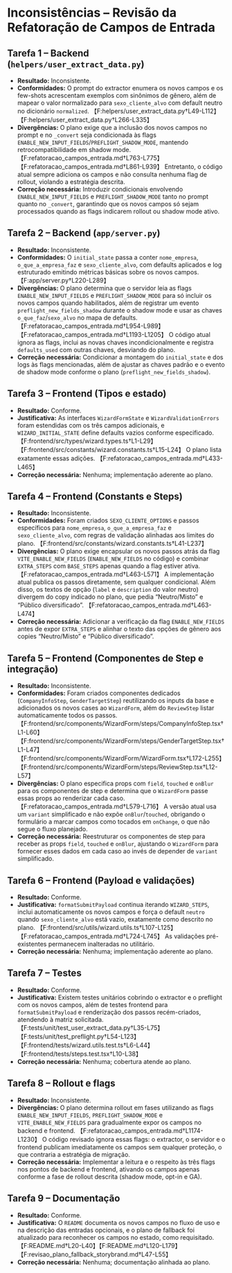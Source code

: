 # Inconsistências – Revisão da Refatoração de Campos de Entrada

## Tarefa 1 – Backend (`helpers/user_extract_data.py`)
- **Resultado:** Inconsistente.
- **Conformidades:** O prompt do extractor enumera os novos campos e os few-shots acrescentam exemplos com sinônimos de gênero, além de mapear o valor normalizado para `sexo_cliente_alvo` com default neutro no dicionário `normalized`. 【F:helpers/user_extract_data.py†L49-L112】【F:helpers/user_extract_data.py†L266-L335】
- **Divergências:** O plano exige que a inclusão dos novos campos no prompt e no `_convert` seja condicionada às flags `ENABLE_NEW_INPUT_FIELDS`/`PREFLIGHT_SHADOW_MODE`, mantendo retrocompatibilidade em shadow mode. 【F:refatoracao_campos_entrada.md†L763-L775】【F:refatoracao_campos_entrada.md†L861-L939】 Entretanto, o código atual sempre adiciona os campos e não consulta nenhuma flag de rollout, violando a estratégia descrita.
- **Correção necessária:** Introduzir condicionais envolvendo `ENABLE_NEW_INPUT_FIELDS` e `PREFLIGHT_SHADOW_MODE` tanto no prompt quanto no `_convert`, garantindo que os novos campos só sejam processados quando as flags indicarem rollout ou shadow mode ativo.

## Tarefa 2 – Backend (`app/server.py`)
- **Resultado:** Inconsistente.
- **Conformidades:** O `initial_state` passa a conter `nome_empresa`, `o_que_a_empresa_faz` e `sexo_cliente_alvo`, com defaults aplicados e log estruturado emitindo métricas básicas sobre os novos campos. 【F:app/server.py†L220-L289】
- **Divergências:** O plano determina que o servidor leia as flags `ENABLE_NEW_INPUT_FIELDS` e `PREFLIGHT_SHADOW_MODE` para só incluir os novos campos quando habilitados, além de registrar um evento `preflight_new_fields_shadow` durante o shadow mode e usar as chaves `o_que_faz`/`sexo_alvo` no mapa de defaults. 【F:refatoracao_campos_entrada.md†L954-L989】【F:refatoracao_campos_entrada.md†L1193-L1205】 O código atual ignora as flags, inclui as novas chaves incondicionalmente e registra `defaults_used` com outras chaves, desviando do plano.
- **Correção necessária:** Condicionar a montagem do `initial_state` e dos logs às flags mencionadas, além de ajustar as chaves padrão e o evento de shadow mode conforme o plano (`preflight_new_fields_shadow`).

## Tarefa 3 – Frontend (Tipos e estado)
- **Resultado:** Conforme.
- **Justificativa:** As interfaces `WizardFormState` e `WizardValidationErrors` foram estendidas com os três campos adicionais, e `WIZARD_INITIAL_STATE` define defaults vazios conforme especificado. 【F:frontend/src/types/wizard.types.ts†L1-L29】【F:frontend/src/constants/wizard.constants.ts†L15-L24】 O plano lista exatamente essas adições. 【F:refatoracao_campos_entrada.md†L433-L465】
- **Correção necessária:** Nenhuma; implementação aderente ao plano.

## Tarefa 4 – Frontend (Constants e Steps)
- **Resultado:** Inconsistente.
- **Conformidades:** Foram criados `SEXO_CLIENTE_OPTIONS` e passos específicos para `nome_empresa`, `o_que_a_empresa_faz` e `sexo_cliente_alvo`, com regras de validação alinhadas aos limites do plano. 【F:frontend/src/constants/wizard.constants.ts†L41-L237】
- **Divergências:** O plano exige encapsular os novos passos atrás da flag `VITE_ENABLE_NEW_FIELDS` (`ENABLE_NEW_FIELDS` no código) e combinar `EXTRA_STEPS` com `BASE_STEPS` apenas quando a flag estiver ativa. 【F:refatoracao_campos_entrada.md†L463-L571】 A implementação atual publica os passos diretamente, sem qualquer condicional. Além disso, os textos de opção (`label` e `description` do valor neutro) divergem do copy indicado no plano, que pedia “Neutro/Misto” e “Público diversificado”. 【F:refatoracao_campos_entrada.md†L463-L474】
- **Correção necessária:** Adicionar a verificação da flag `ENABLE_NEW_FIELDS` antes de expor `EXTRA_STEPS` e alinhar o texto das opções de gênero aos copies “Neutro/Misto” e “Público diversificado”.

## Tarefa 5 – Frontend (Componentes de Step e integração)
- **Resultado:** Inconsistente.
- **Conformidades:** Foram criados componentes dedicados (`CompanyInfoStep`, `GenderTargetStep`) reutilizando os inputs da base e adicionados os novos cases ao `WizardForm`, além do `ReviewStep` listar automaticamente todos os passos. 【F:frontend/src/components/WizardForm/steps/CompanyInfoStep.tsx†L1-L60】【F:frontend/src/components/WizardForm/steps/GenderTargetStep.tsx†L1-L47】【F:frontend/src/components/WizardForm/WizardForm.tsx†L172-L255】【F:frontend/src/components/WizardForm/steps/ReviewStep.tsx†L12-L57】
- **Divergências:** O plano especifica props com `field`, `touched` e `onBlur` para os componentes de step e determina que o `WizardForm` passe essas props ao renderizar cada caso. 【F:refatoracao_campos_entrada.md†L579-L716】 A versão atual usa um `variant` simplificado e não expõe `onBlur`/`touched`, obrigando o formulário a marcar campos como tocados em `onChange`, o que não segue o fluxo planejado.
- **Correção necessária:** Reestruturar os componentes de step para receber as props `field`, `touched` e `onBlur`, ajustando o `WizardForm` para fornecer esses dados em cada caso ao invés de depender de `variant` simplificado.

## Tarefa 6 – Frontend (Payload e validações)
- **Resultado:** Conforme.
- **Justificativa:** `formatSubmitPayload` continua iterando `WIZARD_STEPS`, inclui automaticamente os novos campos e força o default `neutro` quando `sexo_cliente_alvo` está vazio, exatamente como descrito no plano. 【F:frontend/src/utils/wizard.utils.ts†L107-L125】【F:refatoracao_campos_entrada.md†L724-L745】 As validações pré-existentes permanecem inalteradas no utilitário.
- **Correção necessária:** Nenhuma; implementação aderente ao plano.

## Tarefa 7 – Testes
- **Resultado:** Conforme.
- **Justificativa:** Existem testes unitários cobrindo o extractor e o preflight com os novos campos, além de testes frontend para `formatSubmitPayload` e renderização dos passos recém-criados, atendendo à matriz solicitada. 【F:tests/unit/test_user_extract_data.py†L35-L75】【F:tests/unit/test_preflight.py†L54-L123】【F:frontend/tests/wizard.utils.test.ts†L6-L44】【F:frontend/tests/steps.test.tsx†L10-L38】
- **Correção necessária:** Nenhuma; cobertura atende ao plano.

## Tarefa 8 – Rollout e flags
- **Resultado:** Inconsistente.
- **Divergências:** O plano determina rollout em fases utilizando as flags `ENABLE_NEW_INPUT_FIELDS`, `PREFLIGHT_SHADOW_MODE` e `VITE_ENABLE_NEW_FIELDS` para gradualmente expor os campos no backend e frontend. 【F:refatoracao_campos_entrada.md†L1174-L1230】 O código revisado ignora essas flags: o extractor, o servidor e o frontend publicam imediatamente os campos sem qualquer proteção, o que contraria a estratégia de migração.
- **Correção necessária:** Implementar a leitura e o respeito às três flags nos pontos de backend e frontend, ativando os campos apenas conforme a fase de rollout descrita (shadow mode, opt-in e GA).

## Tarefa 9 – Documentação
- **Resultado:** Conforme.
- **Justificativa:** O `README` documenta os novos campos no fluxo de uso e na descrição das entradas opcionais, e o plano de fallback foi atualizado para reconhecer os campos no estado, como requisitado. 【F:README.md†L20-L40】【F:README.md†L120-L179】【F:revisao_plano_fallback_storybrand.md†L47-L55】
- **Correção necessária:** Nenhuma; documentação alinhada ao plano.
